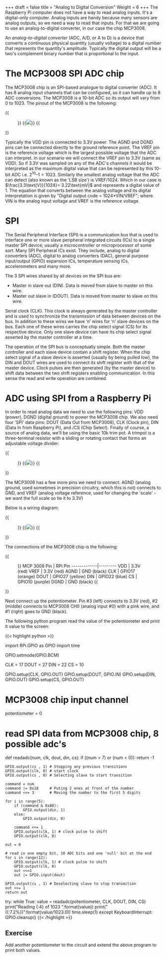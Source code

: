 +++
draft = false
title = "Analog to Digital Conversion"
Weight = 6
+++
The Raspberry Pi computer does not have a way to read analog inputs. It's a digital-only computer. Analog inputs are handy because many sensors are analog outputs, so we need a way to read that inputs. For that we are going to use an analog-to-digital converter, in our case the chip MCP3008.

An *analog-to-digital converter* (ADC, A/D, or A to D) is a device that converts a continuous physical quantity (usually voltage) to a digital number that represents the quantity's amplitude. Typically the digital output will be a two's complement binary number that is proportional to the input.

# The MCP3008 SPI ADC chip

The MCP3008 chip is an SPI-based analogue to digital converter (ADC). It has 8 analog input channels that can be configured, so it can handle up to 8 ADC conversions. The MCP3008 is a 10-bit ADC so its output will vary from 0 to 1023. The pinout of the MCP3008 is the following:

{{<figure width="400" caption="MCP3008 SDI ADC Pinout" attr="[Tony DiCola [CC BY 3.0]](https://learn.adafruit.com/assets/30456)">}}
{{<img src="mcp3008pin.png">}}
{{</figure>}}

Typically the VDD pin is connected to  3.3V power. The AGND and DGND pins can be connected directly to the ground reference point. The VREF pin is the reference voltage which is the largest possible voltage that the ADC can interpret. In our scenario we will connect the VREF pin to 3.3V (same as VDD). So if 3.3V was sampled on any of the ADC's channels it would be interpreted as the maximum digital value that can be represented by this 10-bit ADC i.e. $2^{10} – 1 = 1023$. Similarly the smallest analog voltage that the ADC can detect (also known as the 'LSB size') is VREF/1024. Which in our case is $\frac{3.3\text{V}}{1024}= 3.22\text{mV}$ and represents a digital value of 1. The equation that converts between the analog voltage and its digital interpretation is given by "Digital output code = 1024*VIN/VREF"; where VIN is the analog input voltage and VREF is the reference voltage.

# SPI
The Serial Peripheral Interface (SPI) is a communication bus that is used to interface one or more slave peripheral integrated circuits (ICs) to a single master SPI device; usually a microcontroller or microprocessor of some sort. Many SPI  Peripheral ICs exist. They include, analog to digital converters (ADC), digital to analog converters (DAC), general purpose input/output (GPIO) expansion ICs, temperature sensing ICs, accelerometers and many more. 

The 3 SPI wires shared by all devices on the SPI  bus are:

* Master in slave out (DIN). Data is moved from slave to master on this wire. 
* Master out slave in (DOUT). Data is moved from master to slave on this wire.

Serial clock (CLK). This clock is always generated by the master controller and is used to synchronize the transmission of data between devices on the bus.
In addition to these wires we have ‘n’ wires for ‘n’ slave devices on the bus. Each one of these wires carries the chip select signal (CS) for its respective device. Only one slave device can have its chip select signal asserted by the master controller at a time.

The operation of the SPI bus is conceptually simple. Both the master controller and each slave device contain a shift register. When the chip select signal of a slave device is asserted (usually by being pulled low), the DIN and DOUT wires are used to connect its shift register with that of the master device. Clock pulses are then generated (by the master device)  to shift data between the two shift registers enabling communication. In this sense the read and write operation are combined.

# ADC using SPI from a Raspberry Pi
In order to read analog data we need to use the following pins: VDD (power), DGND (digital ground) to power the MCP3008 chip. We also need four 'SPI' data pins: DOUT (Data Out from MCP3008), CLK (Clock pin), DIN (Data In from Raspberry Pi),  and /CS (Chip Select).  Finally of course, a source of analog data, we'll be using the basic 10k trim pot. A trimpot is a three-terminal resistor with a sliding or rotating contact that forms an adjustable voltage divider:

{{<figure caption="10k Ohm Trimpot" width="300">}}
{{<img src="trimpot.jpg">}}
{{</figure>}}

The MCP3008 has a few more pins we need to connect: AGND (analog ground, used sometimes in precision circuitry, which this is not) connects to GND, and VREF (analog voltage reference, used for changing the 'scale' - we want the full scale so tie it to 3.3V)

Below is a wiring diagram:

{{<figure caption="ADC circuit">}}
{{<img src="ADC.png">}}
{{</figure>}}

The connections of the MCP3008 chip is the following:

{{<figure width="75%">}}
MCP 3008 Pin | RPi Pin
-------------|---------
VDD  | 3.3V (red)
VREF | 3.3V (red)
AGND | GND (black)
CLK  | GPIO17 (orange)
DOUT | GPIO27 (yellow)
DIN  | GPIO22 (blue)
CS   | GPIO10 (purple)
DGND | GND (black)
{{</figure>}}

Next connect up the potentiometer. Pin #3 (left) connects to 3.3V (red), #2 (middle) connects to MCP3008 CH0 (analog input #0) with a pink wire, and #1 (right) goes to GND (black).

The following python program read the value of the potentiometer and print it value to the screen:

{{< highlight python >}}

import RPi.GPIO as GPIO
import time

GPIO.setmode(GPIO.BCM)

CLK  = 17
DOUT = 27
DIN  = 22
CS   = 10

GPIO.setup(CLK,  GPIO.OUT)
GPIO.setup(DOUT, GPIO.IN)
GPIO.setup(DIN,  GPIO.OUT)
GPIO.setup(CS,   GPIO.OUT)

# MCP3008 chip input channel
potentiometer = 0

# read SPI data from MCP3008 chip, 8 possible adc's  
def readadc(num, clk, dout, din, cs):
    if ((num > 7) or (num < 0)):
        return -1

    GPIO.output(cs , 1) # Stopping any previous transitions
    GPIO.output(clk, 0) # start clock
    GPIO.output(cs , 0) # Selecting slave to start transition

    command = num 
    command |= 0x18     # Puting 2 ones at front of the number
    command <<= 3       # Moving the number to the first 5 digits

    for i in range(5):
        if (command & 0x80):
            GPIO.output(din, 1)
        else:
            GPIO.output(din, 0)

        command <<= 1
        GPIO.output(clk, 1) # clock pulse to shift
        GPIO.output(clk, 0)

    out = 0
    
    # read in one empty bit, 10 ADC bits and one 'null' bit at the end
    for i in range(12):
        GPIO.output(clk, 1) # clock pulse to shift
        GPIO.output(clk, 0)
        out <<=1
        out |= GPIO.input(dout)

    GPIO.output(cs , 1) # Deselecting slave to stop transmition
    out >>= 1 
    return out	 

try:
    while True:
        value = readadc(potentiometer, CLK, DOUT, DIN, CS)
        print("Reading {:4} of 1023 ".format(value))
        print("({:7.2%})".format(value/1023.0))
        time.sleep(1)
except KeyboardInterrupt:
    GPIO.cleanup()
{{< /highlight >}}

## Exercise
Add another potentiometer to the circuit and extend the above program to print both values.
